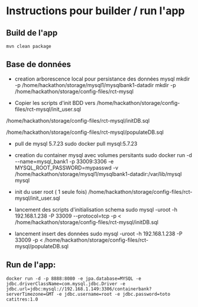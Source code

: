 
# Instructions pour builder / run l'app

## Build de l'app
    mvn clean package
    

## Base de données

- creation arborescence local pour persistance des données mysql
mkdir -p /home/hackathon/storage/mysql1/mysqlbank1-datadir
mkdir -p /home/hackathon/storage/config-files/rct-mysql

- Copier les scripts d'init BDD vers 
/home/hackathon/storage/config-files/rct-mysql/init_user.sql

/home/hackathon/storage/config-files/rct-mysql/initDB.sql

/home/hackathon/storage/config-files/rct-mysql/populateDB.sql

- pull de mysql 5.7.23
sudo docker pull mysql:5.7.23

- creation du container mysql avec volumes persitants
sudo docker run -d --name=mysql_bank1 -p 33009:3306 -e MYSQL_ROOT_PASSWORD=mypasswd -v /home/hackathon/storage/mysql1/mysqlbank1-datadir:/var/lib/mysql mysql

- init du user root ( 1 seule fois) 
/home/hackathon/storage/config-files/rct-mysql/init_user.sql

- lancement des scripts d'initialisation schema
sudo mysql -uroot -h 192.168.1.238 -P 33009 --protocol=tcp -p < /home/hackathon/storage/config-files/rct-mysql/initDB.sql

- lancement insert des données
sudo mysql -uroot -h 192.168.1.238 -P 33009 -p < /home/hackathon/storage/config-files/rct-mysql/populateDB.sql

## Run de l'app:
    docker run -d -p 8888:8080 -e jpa.database=MYSQL -e jdbc.driverClassName=com.mysql.jdbc.Driver -e jdbc.url=jdbc:mysql://192.168.1.149:3306/containerbank?serverTimezone=GMT -e jdbc.username=root -e jdbc.password=toto catitres:1.0
